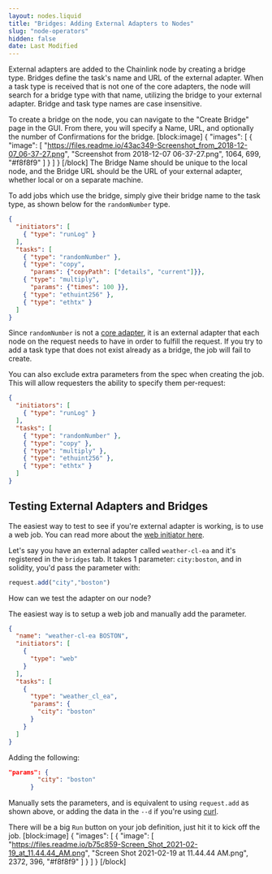 ```yaml
---
layout: nodes.liquid
title: "Bridges: Adding External Adapters to Nodes"
slug: "node-operators"
hidden: false
date: Last Modified
---
```

External adapters are added to the Chainlink node by creating a bridge type. Bridges define the task's name and URL of the external adapter. When a task type is received that is not one of the core adapters, the node will search for a bridge type with that name, utilizing the bridge to your external adapter. Bridge and task type names are case insensitive.

To create a bridge on the node, you can navigate to the "Create Bridge" page in the GUI. From there, you will specify a Name, URL, and optionally the number of Confirmations for the bridge.
[block:image]
{
  "images": [
    {
      "image": [
        "https://files.readme.io/43ac349-Screenshot_from_2018-12-07_06-37-27.png",
        "Screenshot from 2018-12-07 06-37-27.png",
        1064,
        699,
        "#f8f8f9"
      ]
    }
  ]
}
[/block]
The Bridge Name should be unique to the local node, and the Bridge URL should be the URL of your external adapter, whether local or on a separate machine.

To add jobs which use the bridge, simply give their bridge name to the task type, as shown below for the `randomNumber` type.

```json
{
  "initiators": [
    { "type": "runLog" }
  ],
  "tasks": [
    { "type": "randomNumber" },
    { "type": "copy",
      "params": {"copyPath": ["details", "current"]}},
    { "type": "multiply",
      "params": {"times": 100 }},
    { "type": "ethuint256" },
    { "type": "ethtx" }
  ]
}
```

Since `randomNumber` is not a [core adapter](doc:adapters), it is an external adapter that each node on the request needs to have in order to fulfill the request. If you try to add a task type that does not exist already as a bridge, the job will fail to create.

You can also exclude extra parameters from the spec when creating the job. This will allow requesters the ability to specify them per-request:

```json
{
  "initiators": [
    { "type": "runLog" }
  ],
  "tasks": [
    { "type": "randomNumber" },
    { "type": "copy" },
    { "type": "multiply" },
    { "type": "ethuint256" },
    { "type": "ethtx" }
  ]
}
```

## Testing External Adapters and Bridges

The easiest way to test to see if you're external adapter is working, is to use a web job. You can read more about the [web initiator here](https://docs.chain.link/docs/initiators#web).

Let's say you have an external adapter called `weather-cl-ea` and it's registered in the `bridges` tab. It takes 1 parameter: `city:boston`, and in solidity, you'd pass the parameter with: 
```javascript
request.add("city","boston")
```
How can we test the adapter on our node?

The easiest way is to setup a web job and manually add the parameter. 

```json
{
  "name": "weather-cl-ea BOSTON",
  "initiators": [
    {
      "type": "web"
    }
  ],
  "tasks": [
    {
      "type": "weather_cl_ea",
      "params": {
        "city": "boston"
      }
    }
  ]
}
``` 

Adding the following:
```json
"params": {
        "city": "boston"
      }
```
Manually sets the parameters, and is equivalent to using `request.add` as shown above, or adding the data in the `--d` if you're using [curl](https://curl.se/).

There will be a big `Run` button on your job definition, just hit it to kick off the job. 
[block:image]
{
  "images": [
    {
      "image": [
        "https://files.readme.io/b75c859-Screen_Shot_2021-02-19_at_11.44.44_AM.png",
        "Screen Shot 2021-02-19 at 11.44.44 AM.png",
        2372,
        396,
        "#f8f8f9"
      ]
    }
  ]
}
[/block]